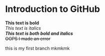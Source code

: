 
# Introduction to GitHub
**This text is bold**\
*This text is italics*\
***This text is both bold and italics***\
~~OOPS I made an error~~

this is my first branch
mkmkmk
